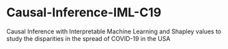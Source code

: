 # Causal-Inference-IML-C19
Causal Inference with Interpretable Machine Learning and Shapley values to study the disparities in the spread of COVID-19 in the USA
